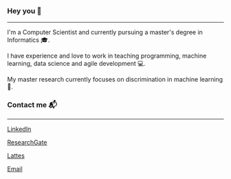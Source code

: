 ### Hey you :wave: 
---
I'm a Computer Scientist and currently pursuing a master's degree in Informatics :mortar_board:.

I have experience and love to work in teaching programming, machine learning, data science and agile development :computer:.

My master research currently focuses on discrimination in machine learning :bookmark_tabs:.

### Contact me :mailbox_with_mail:  
---
[LinkedIn](https://www.linkedin.com/in/luiz-fernando-de-lima/)

[ResearchGate](https://www.researchgate.net/profile/Luiz_De_Lima2)

[Lattes](http://lattes.cnpq.br/8727341617324704)

[Email](mailto:luizfernando@ppgi.ci.ufpb.br)
